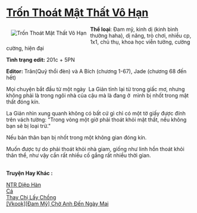 <a href="https://utruyen.com/tron-thoat-mat-that-vo-han/18804/" title="Trốn Thoát Mật Thất Vô Hạn"><h1>Trốn Thoát Mật Thất Vô Hạn</h1></a><div style="display:table"><img align="right" style="float: left; padding: 10px;" src="https://utruyen.com/images/story/200x260/tron-thoat-mat-that-vo-han.jpg" alt="Trốn Thoát Mật Thất Vô Hạn"><b>Thể loại</b>: Đam mỹ, kinh dị (kinh bình thường haha), dị năng, trò chơi, nhiều cp, 1x1, chủ thụ, khoa học viễn tưởng, cường cường, hiện đại<p></p><b>Tình trạng edit:</b> 201c + 5PN <p></p><b>Editor: </b>Trân(Quỷ thổi đèn) và A Bích (chương 1-67), Jade (chương 68 đến hết)<p></p>Mọi chuyện bắt đầu từ một ngày  La Giản tỉnh lại từ trong giấc mơ, nhưng không phải là trong ngôi nhà của cậu mà là đang ở  mình bị nhốt trong mật thất đóng kín.<p></p>La Giản nhìn xung quanh không có bất cứ gì chỉ có một tờ giấy được đính trên vách tường: "Trong vòng một giờ phải thoát khỏi mật thất, nếu không bạn sẽ bị loại trừ."<p></p>Nếu bản thân bạn bị nhốt trong một không gian đóng kín.<p></p>Muốn được tự do phải thoát khỏi nhà giam, giống như linh hồn thoát khỏi thân thể, như vậy cần rất nhiều cố gắng rất nhiều thời gian.</div><p><br><b>Truyện Hay Khác :</b></p><a href="https://utruyen.com/ntr-diep-han/18835/" alt="NTR Diệp Hàn">NTR Diệp Hàn</a><br/><a href="https://github.com/quanluxury/ngontinh_sac/tree/master/truyenhay/20945/" alt="Cá">Cá</a><br/><a href="https://truyenhot2020.wordpress.com/2019/12/11/thay-chi-lay-chong/" alt="Thay Chị Lấy Chồng">Thay Chị Lấy Chồng</a><br/><a href="https://github.com/quanluxury/ngontinh_sac/tree/master/truyenhay/21957/" alt="[Vkook][Đam Mỹ] Chờ Anh Đến Ngày Mai">[Vkook][Đam Mỹ] Chờ Anh Đến Ngày Mai</a><br/>